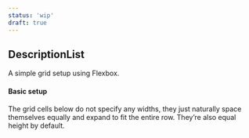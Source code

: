 ```yaml
---
status: 'wip'
draft: true
---
```


## DescriptionList

A simple grid setup using Flexbox.

#### Basic setup

The grid cells below do not specify any widths, they just
naturally space themselves equally and expand to fit the
entire row. They’re also equal height by default.
